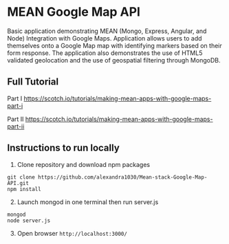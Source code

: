 # MEAN Google Map API
Basic application demonstrating MEAN (Mongo, Express, Angular, and Node) Integration with Google Maps. Application allows users to add themselves onto a Google Map map with identifying markers based on their form response. The application also demonstrates the use of HTML5 validated geolocation and the use of geospatial filtering through MongoDB.

## Full Tutorial
Part I
https://scotch.io/tutorials/making-mean-apps-with-google-maps-part-i
 
Part II
https://scotch.io/tutorials/making-mean-apps-with-google-maps-part-ii

## Instructions to run locally

1) Clone repository and download npm packages
```
git clone https://github.com/alexandra1030/Mean-stack-Google-Map-API.git
npm install
```

2) Launch mongod in one terminal then run server.js
```
mongod
node server.js
```

3) Open browser `http://localhost:3000/`